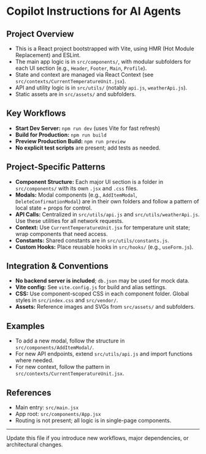 # Copilot Instructions for AI Agents

## Project Overview
- This is a React project bootstrapped with Vite, using HMR (Hot Module Replacement) and ESLint.
- The main app logic is in `src/components/`, with modular subfolders for each UI section (e.g., `Header`, `Footer`, `Main`, `Profile`).
- State and context are managed via React Context (see `src/contexts/CurrentTemperatureUnit.jsx`).
- API and utility logic is in `src/utils/` (notably `api.js`, `weatherApi.js`).
- Static assets are in `src/assets/` and subfolders.

## Key Workflows
- **Start Dev Server:** `npm run dev` (uses Vite for fast refresh)
- **Build for Production:** `npm run build`
- **Preview Production Build:** `npm run preview`
- **No explicit test scripts** are present; add tests as needed.

## Project-Specific Patterns
- **Component Structure:** Each major UI section is a folder in `src/components/` with its own `.jsx` and `.css` files.
- **Modals:** Modal components (e.g., `AddItemModal`, `DeleteConfirmationModal`) are in their own folders and follow a pattern of local state + props for control.
- **API Calls:** Centralized in `src/utils/api.js` and `src/utils/weatherApi.js`. Use these utilities for all network requests.
- **Context:** Use `CurrentTemperatureUnit.jsx` for temperature unit state; wrap components that need access.
- **Constants:** Shared constants are in `src/utils/constants.js`.
- **Custom Hooks:** Place reusable hooks in `src/hooks/` (e.g., `useForm.js`).

## Integration & Conventions
- **No backend server is included**; `db.json` may be used for mock data.
- **Vite config:** See `vite.config.js` for build and alias settings.
- **CSS:** Use component-scoped CSS in each component folder. Global styles in `src/index.css` and `src/vendor/`.
- **Assets:** Reference images and SVGs from `src/assets/` and subfolders.

## Examples
- To add a new modal, follow the structure in `src/components/AddItemModal/`.
- For new API endpoints, extend `src/utils/api.js` and import functions where needed.
- For new context, follow the pattern in `src/contexts/CurrentTemperatureUnit.jsx`.

## References
- Main entry: `src/main.jsx`
- App root: `src/components/App.jsx`
- Routing is not present; all logic is in single-page components.

---

Update this file if you introduce new workflows, major dependencies, or architectural changes.
